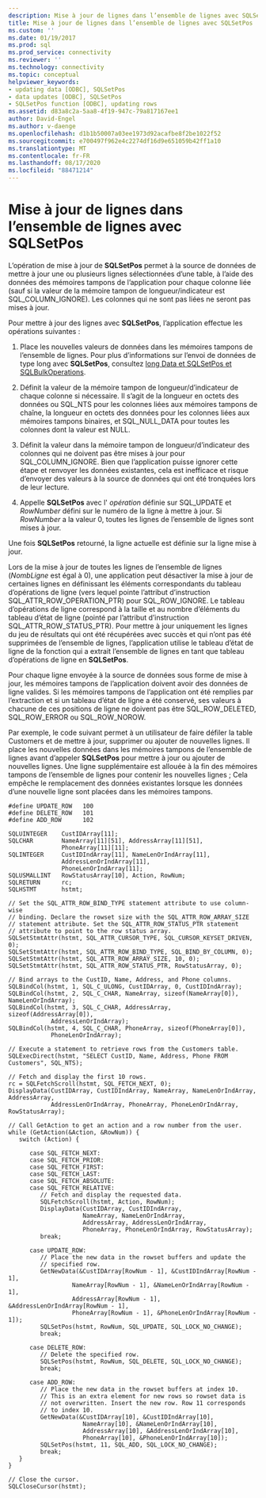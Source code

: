 ```yaml
---
description: Mise à jour de lignes dans l’ensemble de lignes avec SQLSetPos
title: Mise à jour de lignes dans l’ensemble de lignes avec SQLSetPos | Microsoft Docs
ms.custom: ''
ms.date: 01/19/2017
ms.prod: sql
ms.prod_service: connectivity
ms.reviewer: ''
ms.technology: connectivity
ms.topic: conceptual
helpviewer_keywords:
- updating data [ODBC], SQLSetPos
- data updates [ODBC], SQLSetPos
- SQLSetPos function [ODBC], updating rows
ms.assetid: d83a8c2a-5aa8-4f19-947c-79a817167ee1
author: David-Engel
ms.author: v-daenge
ms.openlocfilehash: d1b1b50007a03ee1973d92acafbe8f2be1022f52
ms.sourcegitcommit: e700497f962e4c2274df16d9e651059b42ff1a10
ms.translationtype: MT
ms.contentlocale: fr-FR
ms.lasthandoff: 08/17/2020
ms.locfileid: "88471214"
---
```

# <a name="updating-rows-in-the-rowset-with-sqlsetpos"></a>Mise à jour de lignes dans l’ensemble de lignes avec SQLSetPos
L’opération de mise à jour de **SQLSetPos** permet à la source de données de mettre à jour une ou plusieurs lignes sélectionnées d’une table, à l’aide des données des mémoires tampons de l’application pour chaque colonne liée (sauf si la valeur de la mémoire tampon de longueur/indicateur est SQL_COLUMN_IGNORE). Les colonnes qui ne sont pas liées ne seront pas mises à jour.  
  
 Pour mettre à jour des lignes avec **SQLSetPos**, l’application effectue les opérations suivantes :  
  
1.  Place les nouvelles valeurs de données dans les mémoires tampons de l’ensemble de lignes. Pour plus d’informations sur l’envoi de données de type long avec **SQLSetPos**, consultez [long Data et SQLSetPos et SQLBulkOperations](../../../odbc/reference/develop-app/long-data-and-sqlsetpos-and-sqlbulkoperations.md).  
  
2.  Définit la valeur de la mémoire tampon de longueur/d’indicateur de chaque colonne si nécessaire. Il s’agit de la longueur en octets des données ou SQL_NTS pour les colonnes liées aux mémoires tampons de chaîne, la longueur en octets des données pour les colonnes liées aux mémoires tampons binaires, et SQL_NULL_DATA pour toutes les colonnes dont la valeur est NULL.  
  
3.  Définit la valeur dans la mémoire tampon de longueur/d’indicateur des colonnes qui ne doivent pas être mises à jour pour SQL_COLUMN_IGNORE. Bien que l’application puisse ignorer cette étape et renvoyer les données existantes, cela est inefficace et risque d’envoyer des valeurs à la source de données qui ont été tronquées lors de leur lecture.  
  
4.  Appelle **SQLSetPos** avec l' *opération* définie sur SQL_UPDATE et *RowNumber* défini sur le numéro de la ligne à mettre à jour. Si *RowNumber* a la valeur 0, toutes les lignes de l’ensemble de lignes sont mises à jour.  
  
 Une fois **SQLSetPos** retourné, la ligne actuelle est définie sur la ligne mise à jour.  
  
 Lors de la mise à jour de toutes les lignes de l’ensemble de lignes (*NombLigne* est égal à 0), une application peut désactiver la mise à jour de certaines lignes en définissant les éléments correspondants du tableau d’opérations de ligne (vers lequel pointe l’attribut d’instruction SQL_ATTR_ROW_OPERATION_PTR) pour SQL_ROW_IGNORE. Le tableau d’opérations de ligne correspond à la taille et au nombre d’éléments du tableau d’état de ligne (pointé par l’attribut d’instruction SQL_ATTR_ROW_STATUS_PTR). Pour mettre à jour uniquement les lignes du jeu de résultats qui ont été récupérées avec succès et qui n’ont pas été supprimées de l’ensemble de lignes, l’application utilise le tableau d’état de ligne de la fonction qui a extrait l’ensemble de lignes en tant que tableau d’opérations de ligne en **SQLSetPos**.  
  
 Pour chaque ligne envoyée à la source de données sous forme de mise à jour, les mémoires tampons de l’application doivent avoir des données de ligne valides. Si les mémoires tampons de l’application ont été remplies par l’extraction et si un tableau d’état de ligne a été conservé, ses valeurs à chacune de ces positions de ligne ne doivent pas être SQL_ROW_DELETED, SQL_ROW_ERROR ou SQL_ROW_NOROW.  
  
 Par exemple, le code suivant permet à un utilisateur de faire défiler la table Customers et de mettre à jour, supprimer ou ajouter de nouvelles lignes. Il place les nouvelles données dans les mémoires tampons de l’ensemble de lignes avant d’appeler **SQLSetPos** pour mettre à jour ou ajouter de nouvelles lignes. Une ligne supplémentaire est allouée à la fin des mémoires tampons de l’ensemble de lignes pour contenir les nouvelles lignes ; Cela empêche le remplacement des données existantes lorsque les données d’une nouvelle ligne sont placées dans les mémoires tampons.  
  
```  
#define UPDATE_ROW   100  
#define DELETE_ROW   101  
#define ADD_ROW      102  
  
SQLUINTEGER    CustIDArray[11];  
SQLCHAR        NameArray[11][51], AddressArray[11][51],   
               PhoneArray[11][11];  
SQLINTEGER     CustIDIndArray[11], NameLenOrIndArray[11],   
               AddressLenOrIndArray[11],  
               PhoneLenOrIndArray[11];  
SQLUSMALLINT   RowStatusArray[10], Action, RowNum;  
SQLRETURN      rc;  
SQLHSTMT       hstmt;  
  
// Set the SQL_ATTR_ROW_BIND_TYPE statement attribute to use column-wise   
// binding. Declare the rowset size with the SQL_ATTR_ROW_ARRAY_SIZE   
// statement attribute. Set the SQL_ATTR_ROW_STATUS_PTR statement   
// attribute to point to the row status array.  
SQLSetStmtAttr(hstmt, SQL_ATTR_CURSOR_TYPE, SQL_CURSOR_KEYSET_DRIVEN, 0);  
SQLSetStmtAttr(hstmt, SQL_ATTR_ROW_BIND_TYPE, SQL_BIND_BY_COLUMN, 0);  
SQLSetStmtAttr(hstmt, SQL_ATTR_ROW_ARRAY_SIZE, 10, 0);  
SQLSetStmtAttr(hstmt, SQL_ATTR_ROW_STATUS_PTR, RowStatusArray, 0);  
  
// Bind arrays to the CustID, Name, Address, and Phone columns.  
SQLBindCol(hstmt, 1, SQL_C_ULONG, CustIDArray, 0, CustIDIndArray);  
SQLBindCol(hstmt, 2, SQL_C_CHAR, NameArray, sizeof(NameArray[0]), NameLenOrIndArray);  
SQLBindCol(hstmt, 3, SQL_C_CHAR, AddressArray, sizeof(AddressArray[0]),  
            AddressLenOrIndArray);  
SQLBindCol(hstmt, 4, SQL_C_CHAR, PhoneArray, sizeof(PhoneArray[0]),  
            PhoneLenOrIndArray);  
  
// Execute a statement to retrieve rows from the Customers table.  
SQLExecDirect(hstmt, "SELECT CustID, Name, Address, Phone FROM Customers", SQL_NTS);  
  
// Fetch and display the first 10 rows.  
rc = SQLFetchScroll(hstmt, SQL_FETCH_NEXT, 0);  
DisplayData(CustIDArray, CustIDIndArray, NameArray, NameLenOrIndArray, AddressArray,  
            AddressLenOrIndArray, PhoneArray, PhoneLenOrIndArray, RowStatusArray);  
  
// Call GetAction to get an action and a row number from the user.  
while (GetAction(&Action, &RowNum)) {  
   switch (Action) {  
  
      case SQL_FETCH_NEXT:  
      case SQL_FETCH_PRIOR:  
      case SQL_FETCH_FIRST:  
      case SQL_FETCH_LAST:  
      case SQL_FETCH_ABSOLUTE:  
      case SQL_FETCH_RELATIVE:  
         // Fetch and display the requested data.  
         SQLFetchScroll(hstmt, Action, RowNum);  
         DisplayData(CustIDArray, CustIDIndArray,  
                     NameArray, NameLenOrIndArray,  
                     AddressArray, AddressLenOrIndArray,  
                     PhoneArray, PhoneLenOrIndArray, RowStatusArray);  
         break;  
  
      case UPDATE_ROW:  
         // Place the new data in the rowset buffers and update the   
         // specified row.  
         GetNewData(&CustIDArray[RowNum - 1], &CustIDIndArray[RowNum - 1],  
                  NameArray[RowNum - 1], &NameLenOrIndArray[RowNum - 1],  
                  AddressArray[RowNum - 1], &AddressLenOrIndArray[RowNum - 1],  
                  PhoneArray[RowNum - 1], &PhoneLenOrIndArray[RowNum - 1]);  
         SQLSetPos(hstmt, RowNum, SQL_UPDATE, SQL_LOCK_NO_CHANGE);  
         break;  
  
      case DELETE_ROW:  
         // Delete the specified row.  
         SQLSetPos(hstmt, RowNum, SQL_DELETE, SQL_LOCK_NO_CHANGE);  
         break;  
  
      case ADD_ROW:  
         // Place the new data in the rowset buffers at index 10.   
         // This is an extra element for new rows so rowset data is   
         // not overwritten. Insert the new row. Row 11 corresponds   
         // to index 10.  
         GetNewData(&CustIDArray[10], &CustIDIndArray[10],  
                     NameArray[10], &NameLenOrIndArray[10],  
                     AddressArray[10], &AddressLenOrIndArray[10],  
                     PhoneArray[10], &PhoneLenOrIndArray[10]);  
         SQLSetPos(hstmt, 11, SQL_ADD, SQL_LOCK_NO_CHANGE);  
         break;  
   }  
}  
  
// Close the cursor.  
SQLCloseCursor(hstmt);  
```
